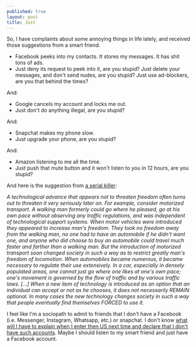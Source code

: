 ```yaml
---
published: true
layout: post
title: Just
---
```


So, I have complaints about some annoying things in life lately, and received those suggestions from a smart friend.

- Facebook peeks into my contacts. It stores my messages. It has shit tons of ads.
- Just deny its request to peek into it, are you stupid? Just delete your messages, and don't send nudes, are you stupid? Just use ad-blockers, are you that behind the times?

And:

- Google cancels my account and locks me out. 
- Just don't do anything illegal, are you stupid?

And:

- Snapchat makes my phone slow. 
- Just upgrade your phone, are you stupid?

And:

- Amazon listening to me all the time.
- Just push that mute button and it won't listen to you in 12 hours, are you stupid?

And here is the suggestion from [a serial killer](http://www.washingtonpost.com/wp-srv/national/longterm/unabomber/manifesto.text.htm):

_A technological advance that appears not to threaten freedom often turns out to threaten it very seriously later on. For example, consider motorized transport. A walking man formerly could go where he pleased, go at his own pace without observing any traffic regulations, and was independent of technological support systems. When motor vehicles were introduced they appeared to increase man's freedom. They took no freedom away from the walking man, no one had to have an automobile if he didn't want one, and anyone who did choose to buy an automobile could travel much faster and farther than a walking man. But the introduction of motorized transport soon changed society in such a way as to restrict greatly man's freedom of locomotion. When automobiles became numerous, it became necessary to regulate their use extensively. In a car, especially in densely populated areas, one cannot just go where one likes at one's own pace; one's movement is governed by the flow of traffic and by various traffic laws. [...] When a new item of technology is introduced as an option that an individual can accept or not as he chooses, it does not necessarily REMAIN optional. In many cases the new technology changes society in such a way that people eventually find themselves FORCED to use it._

I feel like I'm a sociopath to admit to friends that I don't have a Facebook (i.e. Messenger, Instagram, Whatsapp, etc.) or snapchat. I don't know [what will I have to explain when I enter then US next time and declare that I don't have such accounts](https://www.theregister.co.uk/2017/09/26/new_dhs_immigration_data_collection_notice/). Maybe I should listen to my smart friend and just have a Facebook account.
